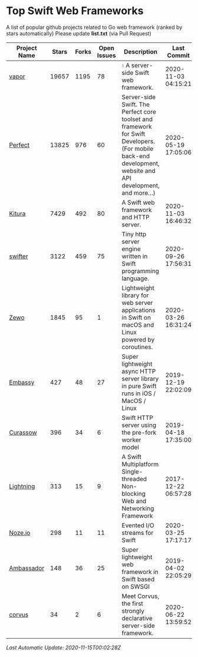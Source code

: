 # Top Swift Web Frameworks
A list of popular github projects related to Go web framework (ranked by stars automatically)
Please update **list.txt** (via Pull Request)

| Project Name | Stars | Forks | Open Issues | Description | Last Commit |
| ------------ | ----- | ----- | ----------- | ----------- | ----------- |
| [vapor](https://github.com/vapor/vapor) | 19657 | 1195 | 78 | 💧 A server-side Swift web framework. | 2020-11-03 04:15:21 |
| [Perfect](https://github.com/PerfectlySoft/Perfect) | 13825 | 976 | 60 | Server-side Swift. The Perfect core toolset and framework for Swift Developers. (For mobile back-end development, website and API development, and more…) | 2020-05-19 17:05:06 |
| [Kitura](https://github.com/Kitura/Kitura) | 7429 | 492 | 80 | A Swift web framework and HTTP server. | 2020-11-03 16:46:32 |
| [swifter](https://github.com/httpswift/swifter) | 3122 | 459 | 75 | Tiny http server engine written in Swift programming language. | 2020-09-26 17:56:31 |
| [Zewo](https://github.com/Zewo/Zewo) | 1845 | 95 | 1 | Lightweight library for web server applications in Swift on macOS and Linux powered by coroutines. | 2020-03-26 16:31:24 |
| [Embassy](https://github.com/envoy/Embassy) | 427 | 48 | 27 | Super lightweight async HTTP server library in pure Swift runs in iOS / MacOS / Linux | 2019-12-19 22:02:09 |
| [Curassow](https://github.com/kylef-archive/Curassow) | 396 | 34 | 6 | Swift HTTP server using the pre-fork worker model | 2019-04-18 17:35:00 |
| [Lightning](https://github.com/skylab-inc/Lightning) | 313 | 15 | 9 | A Swift Multiplatform Single-threaded Non-blocking Web and Networking Framework | 2017-12-22 06:57:28 |
| [Noze.io](https://github.com/NozeIO/Noze.io) | 298 | 11 | 11 | Evented I/O streams for Swift | 2020-03-25 17:17:17 |
| [Ambassador](https://github.com/envoy/Ambassador) | 148 | 36 | 25 | Super lightweight web framework in Swift based on SWSGI | 2019-04-02 22:05:29 |
| [corvus](https://github.com/Apodini/corvus) | 34 | 2 | 6 | Meet Corvus, the first strongly declarative server-side framework. | 2020-06-22 13:59:52 |

*Last Automatic Update: 2020-11-15T00:02:28Z*
